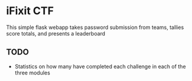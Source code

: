iFixit CTF
==========

This simple flask webapp takes password submission from teams, tallies score totals, and presents a leaderboard

TODO
----
* Statistics on how many have completed each challenge in each of the three modules
